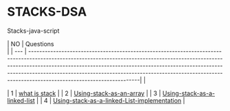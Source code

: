 # STACKS-DSA
Stacks-java-script


| NO  | Questions                                                                                                                                                                    
|
| --- | ----------------------------------------------------------------------------------------------------------------------------------------------------------------------------------------------------------------------------------------------------------------------------------------------------------------------------------------------------------------|
|     


|  1  | [what is stack](#)                                                                                                                                                         |
|  2  | [Using-stack-as-an-array](#)                                                                                                                                               |
|  3  | [Using-stack-as-a-linked-list](#)                                                                                                                                          |
|  4  | [Using-stack-as-a-linked-List-implementation](#)                                                                                                                           |
